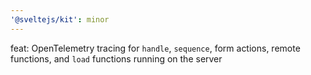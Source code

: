 ```yaml
---
'@sveltejs/kit': minor
---
```


feat: OpenTelemetry tracing for `handle`, `sequence`, form actions, remote functions, and `load` functions running on the server

